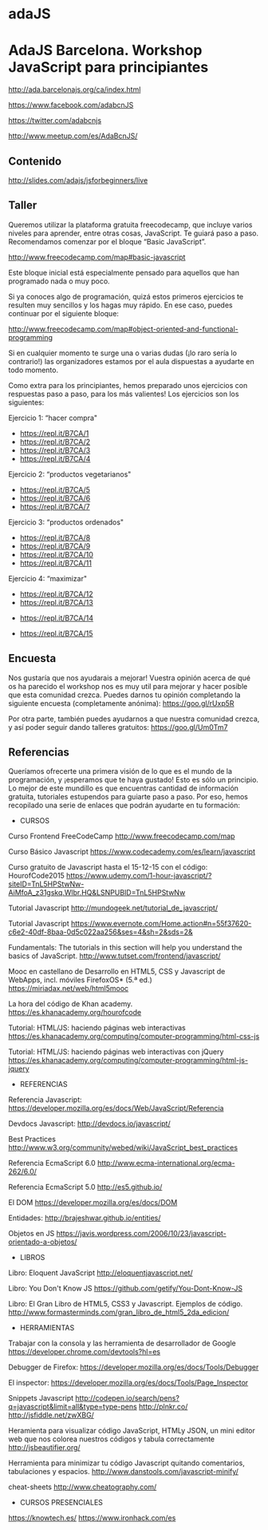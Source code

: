 # adaJS
AdaJS Barcelona. Workshop JavaScript para principiantes
=======================================================
http://ada.barcelonajs.org/ca/index.html

https://www.facebook.com/adabcnJS

https://twitter.com/adabcnjs

http://www.meetup.com/es/AdaBcnJS/


Contenido
---------
http://slides.com/adajs/jsforbeginners/live

Taller
------
Queremos utilizar la plataforma gratuita freecodecamp, que incluye varios niveles para aprender, entre otras cosas, JavaScript. Te guiará paso a paso. Recomendamos comenzar por el bloque “Basic JavaScript”. 

http://www.freecodecamp.com/map#basic-javascript

Este bloque inicial está especialmente pensado para aquellos que han programado nada o muy poco.

Si ya conoces algo de programación, quizá estos primeros ejercicios te resulten muy sencillos y los hagas muy rápido. En ese caso, puedes continuar por el siguiente bloque:

http://www.freecodecamp.com/map#object-oriented-and-functional-programming

Si en cualquier momento te surge una o varias dudas (¡lo raro sería lo contrario!) las organizadores estamos por el aula dispuestas a ayudarte en todo momento. 

Como extra para los principiantes, hemos preparado unos ejercicios con respuestas paso a paso, para los más valientes!
Los ejercicios son los siguientes: 

Ejercicio 1: “hacer compra"
* https://repl.it/B7CA/1
* https://repl.it/B7CA/2
* https://repl.it/B7CA/3
* https://repl.it/B7CA/4

Ejercicio 2: “productos vegetarianos"
* https://repl.it/B7CA/5
* https://repl.it/B7CA/6
* https://repl.it/B7CA/7

Ejercicio 3: “productos ordenados"
* https://repl.it/B7CA/8
* https://repl.it/B7CA/9
* https://repl.it/B7CA/10
* https://repl.it/B7CA/11

Ejercicio 4: “maximizar"
* https://repl.it/B7CA/12
* https://repl.it/B7CA/13
+ https://repl.it/B7CA/14
* https://repl.it/B7CA/15

Encuesta
--------
Nos gustaría que nos ayudarais a mejorar! Vuestra opinión acerca de qué os ha parecido el workshop nos es muy util para mejorar y hacer posible que esta comunidad crezca.
Puedes darnos tu opinión completando la siguiente encuesta (completamente anónima): https://goo.gl/rUxp5R 

Por otra parte, también puedes ayudarnos a que nuestra comunidad crezca, y así poder seguir dando talleres gratuitos: https://goo.gl/Um0Tm7

Referencias
-----------
Queríamos ofrecerte una primera visión de lo que es el mundo de la programación, y ¡esperamos que te haya gustado! Esto es sólo un principio. Lo mejor de este mundillo es que encuentras cantidad de información gratuita, tutoriales estupendos para guiarte paso a paso. Por eso, hemos recopilado una serie de enlaces que podrán ayudarte en tu formación:


* CURSOS

Curso Frontend FreeCodeCamp
         http://www.freecodecamp.com/map

Curso Básico Javascript
         https://www.codecademy.com/es/learn/javascript

Curso gratuito de Javascript hasta el 15-12-15 con el código: HourofCode2015
          https://www.udemy.com/1-hour-javascript/?siteID=TnL5HPStwNw-AiMfoA_z31gskq.Wlbr.HQ&LSNPUBID=TnL5HPStwNw

Tutorial Javascript
         http://mundogeek.net/tutorial_de_javascript/

Tutorial Javascript
         https://www.evernote.com/Home.action#n=55f37620-c6e2-40df-8baa-0d5c022aa256&ses=4&sh=2&sds=2&

Fundamentals: The tutorials in this section will help you understand the basics of JavaScript.
http://www.tutset.com/frontend/javascript/

Mooc en castellano de Desarrollo en HTML5, CSS y Javascript de WebApps, incl. móviles FirefoxOS* (5.ª ed.)
           https://miriadax.net/web/html5mooc

La hora del código de Khan academy. 
         https://es.khanacademy.org/hourofcode

Tutorial: HTML/JS: haciendo páginas web interactivas
         https://es.khanacademy.org/computing/computer-programming/html-css-js

Tutorial: HTML/JS: haciendo páginas web interactivas con jQuery
         https://es.khanacademy.org/computing/computer-programming/html-js-jquery


* REFERENCIAS

Referencia Javascript:
         https://developer.mozilla.org/es/docs/Web/JavaScript/Referencia

Devdocs Javascript:
         http://devdocs.io/javascript/

Best Practices
         http://www.w3.org/community/webed/wiki/JavaScript_best_practices

Referencia EcmaScript 6.0
         http://www.ecma-international.org/ecma-262/6.0/

Referencia EcmaScript 5.0
         http://es5.github.io/

El DOM
         https://developer.mozilla.org/es/docs/DOM

Entidades:
         http://brajeshwar.github.io/entities/

Objetos en JS
         https://javis.wordpress.com/2006/10/23/javascript-orientado-a-objetos/


* LIBROS

Libro: Eloquent JavaScript
         http://eloquentjavascript.net/

Libro: You Don't Know JS
         https://github.com/getify/You-Dont-Know-JS

Libro: El Gran Libro de HTML5, CSS3 y Javascript. Ejemplos de código. 
         http://www.formasterminds.com/gran_libro_de_html5_2da_edicion/


* HERRAMIENTAS

Trabajar con la consola y las herramienta de desarrollador de Google
         https://developer.chrome.com/devtools?hl=es

Debugger de Firefox:
         https://developer.mozilla.org/es/docs/Tools/Debugger

El inspector:
         https://developer.mozilla.org/es/docs/Tools/Page_Inspector

Snippets Javascript
         http://codepen.io/search/pens?q=javascript&limit=all&type=type-pens
         http://plnkr.co/
         http://jsfiddle.net/zwXBG/

Heramienta para visualizar código JavaScript, HTMLy JSON, un mini editor web que nos colorea nuestros códigos y tabula correctamente
         http://jsbeautifier.org/

Herramienta para minimizar tu código Javascript quitando comentarios, tabulaciones y espacios.
         http://www.danstools.com/javascript-minify/

cheat-sheets
         http://www.cheatography.com/


* CURSOS PRESENCIALES

https://knowtech.es/
https://www.ironhack.com/es

